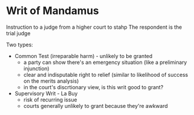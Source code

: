 # Writ of Mandamus
Instruction to a judge from a higher court to stahp
The respondent is the trial judge

Two types:
* Common Test (irreparable harm) - unlikely to be granted
	* a party can show there's an emergency situation (like a preliminary injunction)
	* clear and indisputable right to relief (similar to likelihood of success on the merits analysis)
	* in the court's discrtionary view, is this writ good to grant?
* Supervisory Writ - La Buy
	* risk of recurring issue
	* courts generally unlikely to grant because they're awkward
